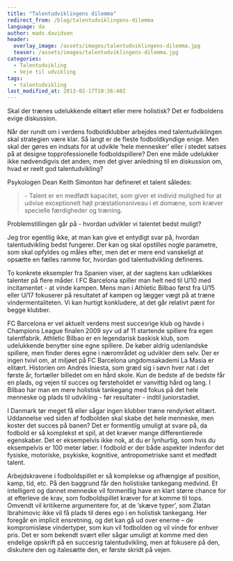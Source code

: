 ```yaml
---
title: "Talentudviklingens dilemma"
redirect_from: /blog/talentudviklingens-dilemma
language: da
author: mads.davidsen
header:
  overlay_image: /assets/images/talentudviklingens-dilemma.jpg
  teaser: /assets/images/talentudviklingens-dilemma.jpg
categories:
  - Talentudvikling
  - Veje til udvikling
tags:
  - talentudvikling
last_modified_at: 2013-02-17T10:36:48Z
---
```


Skal der trænes udelukkende elitært eller mere holistisk? Det er fodboldens evige diskussion.

Når der rundt om i verdens fodboldklubber arbejdes med talentudviklingen skal strategien være klar. Så langt er de fleste fodboldkyndige enige. Men skal der gøres en indsats for at udvikle ’hele mennesker’ eller i stedet satses på at designe topprofessionelle fodboldspillere? Den ene måde udelukker ikke nødvendigvis det anden, men det giver anledning til en diskussion om, hvad er reelt god talentudvikling?

Psykologen Dean Keith Simonton har defineret et talent således:

> \- Talent er en medfødt kapacitet, som giver et individ mulighed for at udvise exceptionelt højt præstationsniveau i et domæne, som kræver specielle færdigheder og træning.

Problemstillingen går på - hvordan udvikler vi talentet bedst muligt?

Jeg tror egentlig ikke, at man kan give et entydigt svar på, hvordan talentudvikling bedst fungerer. Der kan og skal opstilles nogle parametre, som skal opfyldes og måles efter, men det er mere end vanskeligt at opsætte en fælles ramme for, hvordan god talentudvikling defineres.

To konkrete eksempler fra Spanien viser, at der sagtens kan udklækkes talenter på flere måder. I FC Barcelona spiller man helt ned til U/10 med incitamentet - at vinde kampen. Mens man i Athletic Bilbao først fra U/15 eller U/17 fokuserer på resultatet af kampen og lægger vægt på at træne vindermentaliteten. Vi kan hurtigt konkludere, at det går relativt pænt for begge klubber.

FC Barcelona er vel aktuelt verdens mest succesrige klub og havde i Champions League finalen 2009 syv ud af 11 startende spillere fra egen talentfabrik. Athletic Bilbao er en legendarisk baskisk klub, som udelukkende benytter sine egne spillere. De køber aldrig udenlandske spillere, men finder deres egne i nærområdet og udvikler dem selv. Der er ingen tvivl om, at miljøet på FC Barcelona ungdomsakademi La Masia er elitært. Historien om Andrés Iniesta, som græd sig i søvn hver nat i det første år, fortæller billedet om en hård skole. Kun de bedste af de bedste får en plads, og vejen til succes og førsteholdet er vanvittig hård og lang. I Bilbao har man en mere holistisk tankegang med fokus på det hele menneske og plads til udvikling - før resultater - indtil juniorstadiet.

I Danmark tør meget få eller sågar ingen klubber træne rendyrket elitært. Uddannelse ved siden af fodbolden skal skabe det hele menneske, men koster det succes på banen? Det er formentlig umuligt at svare på, da fodbold er så komplekst et spil, at det kræver mange differentierede egenskaber. Det er eksempelvis ikke nok, at du er lynhurtig, som hvis du eksempelvis er 100 meter løber. I fodbold er der både aspekter indenfor det fysiske, motoriske, psykiske, kognitive, antropometriske samt et medfødt talent.

Arbejdskravene i fodboldspillet er så komplekse og afhængige af position, kamp, tid, etc. På den baggrund får den holistiske tankegang medvind. Et intelligent og dannet menneske vil formentlig have en klart større chance for at efterleve de krav, som fodboldspillet kræver for at komme til tops. Omvendt vil kritikerne argumentere for, at de ’skæve typer’, som Zlatan Ibrahimovic ikke vil få plads til deres ego i en holistisk tankegang. Her foregår en implicit ensretning, og det kan gå ud over enerne – de kompromisløse vindertyper, som kun vil fodbolden og vil vinde for enhver pris. Det er som bekendt svært eller sågar umuligt at komme med den endelige opskrift på en succesrig talentudvikling, men at fokusere på den, diskutere den og italesætte den, er første skridt på vejen.
